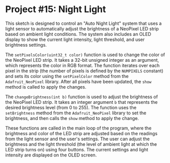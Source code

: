 # Project #15: Night Light

This sketch is designed to control an "Auto Night Light" system that uses a light sensor to automatically adjust the brightness of a NeoPixel LED strip based on ambient light conditions. The system also includes an OLED display to show the current light intensity, light threshold, and user brightness settings.

The `setPixelsColor(uint32_t color)` function is used to change the color of the NeoPixel LED strip. It takes a 32-bit unsigned integer as an argument, which represents the color in RGB format. The function iterates over each pixel in the strip (the number of pixels is defined by the `NUMPIXELS` constant) and sets its color using the `setPixelColor` method from the `Adafruit_NeoPixel` library. After all pixels have been updated, the `show` method is called to apply the changes.

The `changeBrightness(int b)` function is used to adjust the brightness of the NeoPixel LED strip. It takes an integer argument `b` that represents the desired brightness level (from 0 to 255). The function uses the `setBrightness` method from the `Adafruit_NeoPixel` library to set the brightness, and then calls the `show` method to apply the change.

These functions are called in the main loop of the program, where the brightness and color of the LED strip are adjusted based on the readings from the light sensor and the user's settings. The user can adjust the brightness and the light threshold (the level of ambient light at which the LED strip turns on) using four buttons. The current settings and light intensity are displayed on the OLED screen.